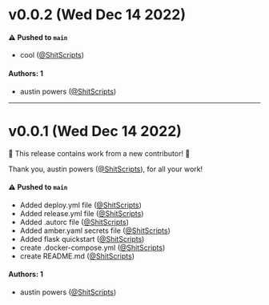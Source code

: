 # v0.0.2 (Wed Dec 14 2022)

#### ⚠️ Pushed to `main`

- cool ([@ShitScripts](https://github.com/ShitScripts))

#### Authors: 1

- austin powers ([@ShitScripts](https://github.com/ShitScripts))

---

# v0.0.1 (Wed Dec 14 2022)

:tada: This release contains work from a new contributor! :tada:

Thank you, austin powers ([@ShitScripts](https://github.com/ShitScripts)), for all your work!

#### ⚠️ Pushed to `main`

- Added deploy.yml file ([@ShitScripts](https://github.com/ShitScripts))
- Added release.yml file ([@ShitScripts](https://github.com/ShitScripts))
- Added .autorc file ([@ShitScripts](https://github.com/ShitScripts))
- Added amber.yaml secrets file ([@ShitScripts](https://github.com/ShitScripts))
- Added flask quickstart ([@ShitScripts](https://github.com/ShitScripts))
- create .docker-compose.yml ([@ShitScripts](https://github.com/ShitScripts))
- create README.md ([@ShitScripts](https://github.com/ShitScripts))

#### Authors: 1

- austin powers ([@ShitScripts](https://github.com/ShitScripts))
